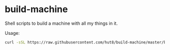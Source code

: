 # build-machine

Shell scripts to build a machine with all my things in it.

Usage:

``` bash
curl -sSL https://raw.githubusercontent.com/hut8/build-machine/master/build-machine | bash
```

